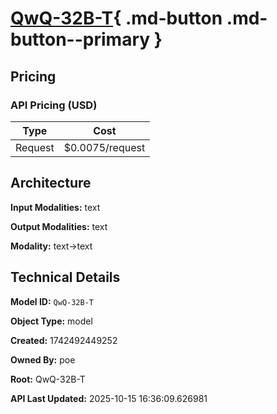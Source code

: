 # [QwQ-32B-T](https://poe.com/QwQ-32B-T){ .md-button .md-button--primary }

## Pricing

### API Pricing (USD)

| Type | Cost |
|------|------|
| Request | $0.0075/request |

## Architecture

**Input Modalities:** text

**Output Modalities:** text

**Modality:** text->text


## Technical Details

**Model ID:** `QwQ-32B-T`

**Object Type:** model

**Created:** 1742492449252

**Owned By:** poe

**Root:** QwQ-32B-T

**API Last Updated:** 2025-10-15 16:36:09.626981
